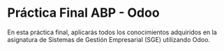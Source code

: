 # Práctica Final ABP - Odoo
En esta práctica final, aplicarás todos los conocimientos adquiridos en la asignatura de Sistemas de Gestión Empresarial (SGE) utilizando Odoo. 
